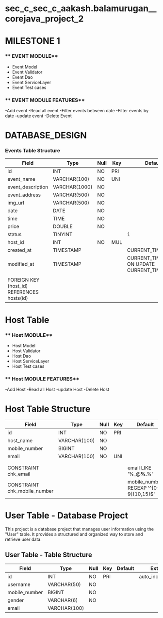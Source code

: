 # sec_c_sec_c_aakash.balamurugan__corejava_project_2
# MILESTONE 1
###  ** EVENT MODULE**
- Event Model
- Event Validator
- Event Dao
- Event ServiceLayer
- Event Test cases

 ###  ** EVENT MODULE FEATURES**
-Add event
-Read all event
-Filter events between date
-Filter events by date
-update event
-Delete Event
# DATABASE_DESIGN
### Events Table Structure

| Field            | Type         | Null | Key | Default           | Extra           |
|------------------|--------------|------|-----|-------------------|-----------------|
| id               | INT          | NO   | PRI |                   | auto_increment  |
| event_name       | VARCHAR(100) | NO   | UNI |                   |                 |
| event_description| VARCHAR(1000)| NO   |     |                   |                 |
| event_address    | VARCHAR(500) | NO   |     |                   |                 |
| img_url          | VARCHAR(500) | NO   |     |                   |                 |
| date             | DATE         | NO   |     |                   |                 |
| time             | TIME         | NO   |     |                   |                 |
| price            | DOUBLE       | NO   |     |                   |                 |
| status           | TINYINT      |      |     | 1                 |                 |
| host_id          | INT          | NO   | MUL |                   |                 |
| created_at       | TIMESTAMP    |      |     | CURRENT_TIMESTAMP |                 |
| modified_at      | TIMESTAMP    |      |     | CURRENT_TIMESTAMP ON UPDATE CURRENT_TIMESTAMP | |
|                  |              |      |     |                   |                 |
| FOREIGN KEY (host_id) REFERENCES hosts(id) | |   |             |                 |






# Host Table

###  ** Host MODULE**
- Host Model
- Host Validator
- Host Dao
- Host ServiceLayer
- Host Test cases

 ###  ** Host MODULE FEATURES**
-Add Host
-Read all Host
-update Host
-Delete Host

# Host Table Structure

| Field            | Type         | Null | Key | Default           | Extra           |
|------------------|--------------|------|-----|-------------------|-----------------|
| id               | INT          | NO   | PRI |                   | auto_increment  |
| host_name        | VARCHAR(100) | NO   |     |                   |                 |
| mobile_number    | BIGINT       | NO   |     |                   |                 |
| email            | VARCHAR(100) | NO   | UNI |                   |                 |
|                  |              |      |     |                   |                 |
|                  |              |      |     |                   |                 |
| CONSTRAINT chk_email          |              |      |     | email LIKE '%_@__%.__%' |  |
| CONSTRAINT chk_mobile_number  |              |      |     | mobile_number REGEXP '^[0-9]{10,15}$' |  |


# User Table - Database Project

This project is a database project that manages user information using the "User" table. It provides a structured and organized way to store and retrieve user data.

## User Table - Table Structure

| Field            | Type         | Null | Key | Default           | Extra           |
|------------------|--------------|------|-----|-------------------|-----------------|
| id               | INT          | NO   | PRI |                   | auto_increment  |
| username         | VARCHAR(50)  | NO   |     |                   |                 |
| mobile_number    | BIGINT       | NO   |     |                   |                 |
| gender           | VARCHAR(6)   | NO   |     |                   |                 |
| email            | VARCHAR(100) |





